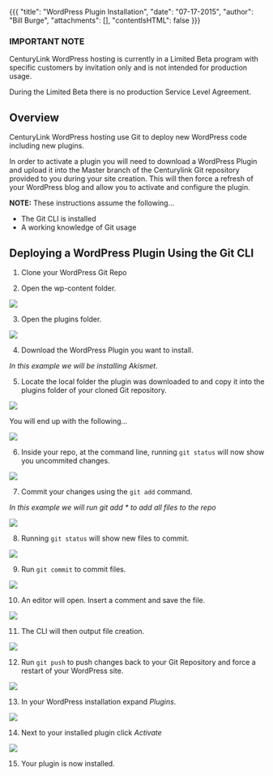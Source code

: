 {{{
  "title": "WordPress Plugin Installation",
  "date": "07-17-2015",
  "author": "Bill Burge",
  "attachments": [],
  "contentIsHTML": false
}}}

### IMPORTANT NOTECenturyLink WordPress hosting is currently in a Limited Beta program with specific customers by invitation only and is not intended for production usage.During the Limited Beta there is no production Service Level Agreement.## Overview

CenturyLink WordPress hosting use Git to deploy new WordPress code including new plugins.

In order to activate a plugin you will need to download a WordPress Plugin and upload it into the Master branch of the Centurylink Git repository provided to you during your site creation. This will then force a refresh of your WordPress blog and allow you to activate and configure the plugin.

**NOTE:** These instructions assume the following...

* The Git CLI is installed
* A working knowledge of Git usage

## Deploying a WordPress Plugin Using the Git CLI

1. Clone your WordPress Git Repo

2. Open the wp-content folder.

  ![](../images/wp_plugin_installation/wp_plugin_installation_01.png)

3. Open the plugins folder.

  ![](../images/wp_plugin_installation/wp_plugin_installation_02.png)

4. Download the WordPress Plugin you want to install.

  _In this example we will be installing Akismet_.

5. Locate the local folder the plugin was downloaded to and copy it into the plugins folder of your cloned Git repository.

  ![](../images/wp_plugin_installation/wp_plugin_installation_03.png)

  You will end up with the following...

  ![](../images/wp_plugin_installation/wp_plugin_installation_04.png)

6. Inside your repo, at the command line, running `git status` will now show you uncommited changes.

  ![](../images/wp_plugin_installation/wp_plugin_installation_05.png)

7. Commit your changes using the `git add` command.

  _In this example we will run git add * to add all files to the repo_

  ![](../images/wp_plugin_installation/wp_plugin_installation_06.png)

8. Running `git status` will show new files to commit.

  ![](../images/wp_plugin_installation/wp_plugin_installation_07.png)

9. Run `git commit` to commit files.

  ![](../images/wp_plugin_installation/wp_plugin_installation_08.png)

10. An editor will open. Insert a comment and save the file.

  ![](../images/wp_plugin_installation/wp_plugin_installation_09.png)

11. The CLI will then output file creation.

  ![](../images/wp_plugin_installation/wp_plugin_installation_10.png)

12. Run `git push` to push changes back to your Git Repository and force a restart of your WordPress site.

  ![](../images/wp_plugin_installation/wp_plugin_installation_11.png)

13. In your WordPress installation expand _Plugins_.

  ![](../images/wp_plugin_installation/wp_plugin_installation_12.png)

14. Next to your installed plugin click _Activate_

  ![](../images/wp_plugin_installation/wp_plugin_installation_13.png)

15. Your plugin is now installed.
